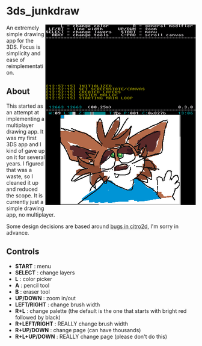 # 3ds_junkdraw

<img align="right" src="screenshot1.png" alt="icon">

An extremely simple drawing app for the 3DS. Focus is simplicity and ease of reimplementation.

## About
This started as an attempt at implementing a multiplayer drawing app. It was my first 3DS app and I
kind of gave up on it for several years. I figured that was a waste, so I cleaned it up and 
reduced the scope. It is currently just a simple drawing app, no multiplayer.

Some design decisions are based around [bugs in citro2d](https://github.com/devkitPro/citro2d/issues/31),
I'm sorry in advance.

## Controls

* **START** : menu
* **SELECT** : change layers
* **L** : color picker
* **A** : pencil tool
* **B** : eraser tool
* **UP/DOWN** : zoom in/out
* **LEFT/RIGHT** : change brush width
* **R+L** : change palette (the default is the one that starts with bright red followed by black)
* **R+LEFT/RIGHT** : REALLY change brush width
* **R+UP/DOWN** : change page (can have thousands)
* **R+L+UP/DOWN** : REALLY change page (please don't do this)
